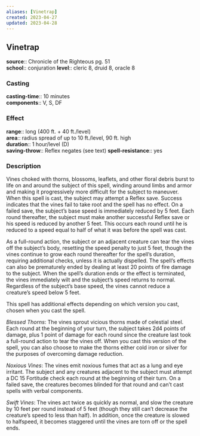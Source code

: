 ```yaml
---
aliases: [Vinetrap]
created: 2023-04-27
updated: 2023-04-28
---
```


## Vinetrap

**source**:: Chronicle of the Righteous pg. 51  
**school**:: conjuration
**level**:: cleric 8, druid 8, oracle 8

### Casting

**casting-time**:: 10 minutes  
**components**:: V, S, DF

### Effect

**range**:: long (400 ft. + 40 ft./level)  
**area**:: radius spread of up to 10 ft./level, 90 ft. high  
**duration**:: 1 hour/level (D)  
**saving-throw**:: Reflex negates (see text)
**spell-resistance**:: yes

### Description

Vines choked with thorns, blossoms, leaflets, and other floral debris burst to life on and around the subject of this spell, winding around limbs and armor and making it progressively more difficult for the subject to maneuver. When this spell is cast, the subject may attempt a Reflex save. Success indicates that the vines fail to take root and the spell has no effect. On a failed save, the subject’s base speed is immediately reduced by 5 feet. Each round thereafter, the subject must make another successful Reflex save or his speed is reduced by another 5 feet. This occurs each round until he is reduced to a speed equal to half of what it was before the spell was cast.  
  
As a full-round action, the subject or an adjacent creature can tear the vines off the subject’s body, resetting the speed penalty to just 5 feet, though the vines continue to grow each round thereafter for the spell’s duration, requiring additional checks, unless it is actually dispelled. The spell’s effects can also be prematurely ended by dealing at least 20 points of fire damage to the subject. When the spell’s duration ends or the effect is terminated, the vines immediately wilt and the subject’s speed returns to normal. Regardless of the subject’s base speed, the vines cannot reduce a creature’s speed below 5 feet.  
  
This spell has additional effects depending on which version you cast, chosen when you cast the spell.  
  
*Blessed Thorns*: The vines sprout vicious thorns made of celestial steel. Each round at the beginning of your turn, the subject takes 2d4 points of damage, plus 1 point of damage for each round since the creature last took a full-round action to tear the vines off. When you cast this version of the spell, you can also choose to make the thorns either cold iron or silver for the purposes of overcoming damage reduction.  
  
*Noxious Vines*: The vines emit noxious fumes that act as a lung and eye irritant. The subject and any creatures adjacent to the subject must attempt a DC 15 Fortitude check each round at the beginning of their turn. On a failed save, the creatures becomes blinded for that round and can’t cast spells with verbal components.  
  
*Swift Vines*: The vines act twice as quickly as normal, and slow the creature by 10 feet per round instead of 5 feet (though they still can’t decrease the creature’s speed to less than half). In addition, once the creature is slowed to halfspeed, it becomes staggered until the vines are torn off or the spell ends.
